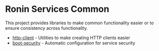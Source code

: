 # Ronin Services Common

This project provides libraries to make common functionality easier or to ensure consistency across functionality.

* [http-client](http0client/README.md) - Utilities to make creating HTTP clients easier
* [boot-security](boot-security/README.md) - Automatic configuration for service security
